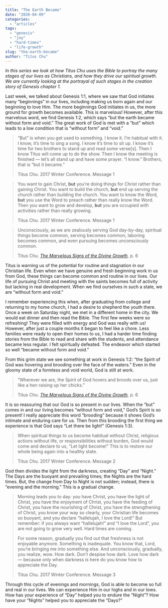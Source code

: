 ```yaml
---
title: "The Earth Became"
date: "2020-04-09"
categories: 
  - "articles"
tags: 
  - "genesis"
  - "joy"
  - "hard-times"
  - "life-growth"
slug: "the-earth-became"
author: "Titus Chu"
---
```


_In this series we look at how Titus Chu uses the Bible to portray the many stages of our lives as Christians, and how they drive our spiritual growth. We are currently looking at the portrayal of such stages in the creation story of Genesis chapter 1._

Last week, we talked about Genesis 1:1, where we saw that God initiates many “beginnings” in our lives, including making us born again and our beginning to love Him. The more beginnings God initiates in us, the more ground for growth becomes available. This is marvelous! However, after this marvelous word, we find Genesis 1:2, which says “but the earth became without form and void.” The great work of God is met with a “but” which leads to a low condition that is “without form” and “void.”

> “But” is when you get used to something. I know it. I’m habitual with it. I know, it’s time to sing a song. I know it’s time to sit up. I know it’s time for two brothers to stand up and read some verse\[s\]. Then I know Titus will come up to do the show. Then I know the meeting is finished — let’s all stand up and have some prayer. “I know.” Brothers, that is “but it became.”
> 
> Titus Chu. 2017 Winter Conference. Message 1

> You want to gain Christ, **but** you’re doing things for Christ rather than gaining Christ. You want to build the church, **but** end up serving the church rather than building the church. You want to know the Word, **but** you use the Word to preach rather than really know the Word. Then you want to grow and develop, **but** you are occupied with activities rather than really growing.
> 
> Titus Chu. 2017 Winter Conference. Message 1

> Unconsciously, as we are zealously serving God day-by-day, spiritual things become common, serving becomes common, laboring becomes common, and even pursuing becomes unconsciously common.
> 
> Titus Chu. _[The Marvelous Signs of the Divine Growth](https://www.asweetsavor.org/wp-content/uploads/2017-12-30-Winter-Conference-Marvelous-Signs-of-the-Divine-Growth.pdf)_, p. 6

Titus is warning us of the potential for routine and stagnation in our Christian life. Even when we have genuine and fresh beginning work in us from God, these things can become common and routine in our lives. Our life of pursuing Christ and meeting with the saints becomes full of activity but lacking in real development. When we find ourselves in such a state, we are “without form and void.”

I remember experiencing this when, after graduating from college and returning to my home church, I had a desire to shepherd the youth there. Once a week on Saturday night, we met in a different home in the city. We would eat dinner and then read the Bible. The first few weeks were so refreshing! They were filled with energy and God was really with us! However, after just a couple months it began to feel like a chore. Less families were ready to open their homes to us, I had a harder time finding stories from the Bible to read and share with the students, and attendance became less regular. I felt spiritually defeated. The endeavor which started so well “became without form and void.”

From this grim state we see something at work in Genesis 1:2: “the Spirit of God was hovering and brooding over the face of the waters.” Even in the gloomy state of a formless and void world, God is still at work. 

> “Wherever we are, the Spirit of God hovers and broods over us, just like a hen raising up her chicks.”
> 
> Titus Chu. _[The Marvelous Signs of the Divine Growth](/wp-content/uploads/2017-12-30-Winter-Conference-Marvelous-Signs-of-the-Divine-Growth.pdf)_, p. 6

It is so reassuring that our God is so present in our lives. When the “but” comes in and our living becomes “without form and void,” God’s Spirit is so present! I really appreciate this word “brooding” because it shows God’s intimate and enduring care for us. Then from this brooding the first thing we experience is that God says “Let there be light!” (Genesis 1:3).

> When spiritual things to us become habitual without Christ, religious actions without life, or responsibilities without burden, God would come and declare to us, “Let light become!” This is to restore our whole being again into a healthy state.
> 
> Titus Chu. 2017 Winter Conference. Message 2

God then divides the light from the darkness, creating “Day” and “Night.” The Days are the buoyant and prevailing times; the Nights are the hard times. But, the change from Day to Night is not sudden; instead, there is “evening and the morning.” This is a gradual change.

> Morning leads you to day: you have Christ, you have the light of Christ, you have the enjoyment of Christ, you have the feeding of Christ, you have the nourishing of Christ, you have the strengthening of Christ, you know your way so clearly, your Christian life becomes so buoyant, and you declare “hallelujah, I love the Lord!” But remember: if you always want “hallelujah!” and “I love the Lord”, you are not going to grow very well. Hard times are coming.
> 
> For some reason, gradually you find out that freshness is not enjoyable anymore. Something is inadequate. You know that, Lord, you’re bringing me into something else. And unconsciously, gradually, you realize, wow. How dark. Don’t despise how dark. Love how dark — because only when darkness is here do you know how to appreciate the Day.
> 
> Titus Chu. 2017 Winter Conference. Message 3

Through this cycle of evenings and mornings, God is able to become so full and real in our lives. We can experience Him in our highs and in our lows. How has your experience of “Day” helped you to endure the “Night”? How have your “Nights” helped you to appreciate the “Days?”
